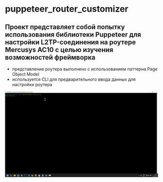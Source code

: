 # puppeteer_router_customizer

## Проект представляет собой попытку использования библиотеки Puppeteer для настройки L2TP-соединения на роутере Mercusys AC10 с целью изучения возможностей фреймворка

- представление роутера выполнено с использованием паттерна Page Object Model
- используется CLI для предварительного ввода данных для настройки роутера

<img src='./script_gif.gif' >
